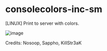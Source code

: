 # consolecolors-inc-sm
[LINUX] Print to server with colors.

![image](https://user-images.githubusercontent.com/48390633/148484338-ef065fb8-ba7a-4a42-85cb-16d632ee0c22.png)

Credits: Nosoop, Sappho, KillStr3aK
